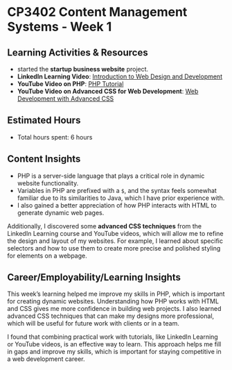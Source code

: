 # CP3402 Content Management Systems - Week 1

## Learning Activities & Resources
- started the **startup business website** project.
- **LinkedIn Learning Video**: [Introduction to Web Design and Development](https://www.linkedin.com/learning/introduction-to-web-design-and-development-14628245/what-is-the-no-code-movement?u=2223545)
- **YouTube Video on PHP**: [PHP Tutorial](https://www.youtube.com/watch?v=m52ljs78S24&list=PL0eyrZgxdwhwwQQZA79OzYwl5ewA7HQih)
- **YouTube Video on Advanced CSS for Web Development**: [Web Development with Advanced CSS](https://youtu.be/G3e-cpL7ofc?si=TFC4BOVRIOInfdiq)

## Estimated Hours
- Total hours spent: 6 hours

## Content Insights
- PHP is a server-side language that plays a critical role in dynamic website functionality.
- Variables in PHP are prefixed with a `$`, and the syntax feels somewhat familiar due to its similarities to Java, which I have prior experience with.
- I also gained a better appreciation of how PHP interacts with HTML to generate dynamic web pages.

Additionally, I discovered some **advanced CSS techniques** from the LinkedIn Learning course and YouTube videos, which will allow me to refine the design and layout of my websites. For example, I learned about specific selectors and how to use them to create more precise and polished styling for elements on a webpage.


## Career/Employability/Learning Insights
This week’s learning helped me improve my skills in PHP, which is important for creating dynamic websites. Understanding how PHP works with HTML and CSS gives me more confidence in building web projects. I also learned advanced CSS techniques that can make my designs more professional, which will be useful for future work with clients or in a team.

I found that combining practical work with tutorials, like LinkedIn Learning or YouTube videos, is an effective way to learn. This approach helps me fill in gaps and improve my skills, which is important for staying competitive in a web development career.



